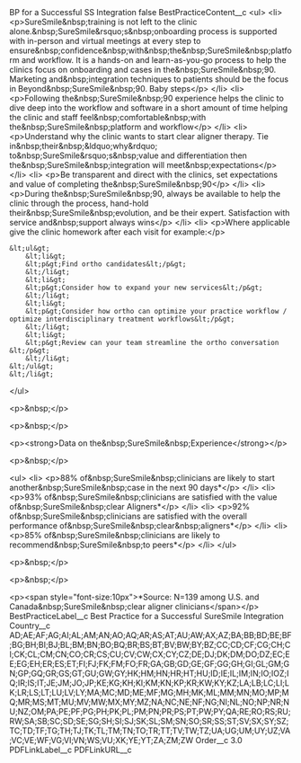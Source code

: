 <?xml version="1.0" encoding="UTF-8"?>
<CustomMetadata xmlns="http://soap.sforce.com/2006/04/metadata" xmlns:xsi="http://www.w3.org/2001/XMLSchema-instance" xmlns:xsd="http://www.w3.org/2001/XMLSchema">
    <label>BP for a Successful SS Integration</label>
    <protected>false</protected>
    <values>
        <field>BestPracticeContent__c</field>
        <value xsi:type="xsd:string">&lt;ul&gt;
	&lt;li&gt;
	&lt;p&gt;SureSmile&amp;nbsp;training is not left to the clinic alone.&amp;nbsp;SureSmile&amp;rsquo;s&amp;nbsp;onboarding process is supported with in-person and virtual meetings at every step to ensure&amp;nbsp;confidence&amp;nbsp;with&amp;nbsp;the&amp;nbsp;SureSmile&amp;nbsp;platform and workflow. It is a hands-on and learn-as-you-go process to help the clinics focus on onboarding and cases in the&amp;nbsp;SureSmile&amp;nbsp;90. Marketing and&amp;nbsp;integration techniques to patients should be the focus in Beyond&amp;nbsp;SureSmile&amp;nbsp;90. Baby steps​&lt;/p&gt;
	&lt;/li&gt;
	&lt;li&gt;
	&lt;p&gt;Following the&amp;nbsp;SureSmile&amp;nbsp;90 experience helps the clinic to dive deep into the workflow and software in a short amount of time helping the clinic and staff feel&amp;nbsp;comfortable&amp;nbsp;with the&amp;nbsp;SureSmile&amp;nbsp;platform and workflow​&lt;/p&gt;
	&lt;/li&gt;
	&lt;li&gt;
	&lt;p&gt;Understand why the clinic wants to start clear aligner therapy. Tie in&amp;nbsp;their&amp;nbsp;&amp;ldquo;why&amp;rdquo; to&amp;nbsp;SureSmile&amp;rsquo;s&amp;nbsp;value and differentiation then the&amp;nbsp;SureSmile&amp;nbsp;integration will meet&amp;nbsp;expectations​&lt;/p&gt;
	&lt;/li&gt;
	&lt;li&gt;
	&lt;p&gt;Be transparent and direct with the clinics, set expectations and value of completing the&amp;nbsp;SureSmile&amp;nbsp;90​&lt;/p&gt;
	&lt;/li&gt;
	&lt;li&gt;
	&lt;p&gt;During the&amp;nbsp;SureSmile&amp;nbsp;90, always be available to help the clinic through the process, hand-hold their&amp;nbsp;SureSmile&amp;nbsp;evolution, and be their expert. Satisfaction with service and&amp;nbsp;support always wins​&lt;/p&gt;
	&lt;/li&gt;
	&lt;li&gt;
	&lt;p&gt;Where applicable give the clinic homework after each visit for example:​&lt;/p&gt;

	&lt;ul&gt;
		&lt;li&gt;
		&lt;p&gt;Find ortho candidates​&lt;/p&gt;
		&lt;/li&gt;
		&lt;li&gt;
		&lt;p&gt;Consider how to expand your new services​&lt;/p&gt;
		&lt;/li&gt;
		&lt;li&gt;
		&lt;p&gt;Consider how ortho can optimize your practice workflow / optimize interdisciplinary treatment workflows​&lt;/p&gt;
		&lt;/li&gt;
		&lt;li&gt;
		&lt;p&gt;Review can your team streamline the ortho conversation​&lt;/p&gt;
		&lt;/li&gt;
	&lt;/ul&gt;
	&lt;/li&gt;
&lt;/ul&gt;

&lt;p&gt;&amp;nbsp;​&lt;/p&gt;

&lt;p&gt;&amp;nbsp;&lt;/p&gt;

&lt;p&gt;&lt;strong&gt;Data on the&amp;nbsp;SureSmile&amp;nbsp;Experience​&lt;/strong&gt;&lt;/p&gt;

&lt;p&gt;&amp;nbsp;&lt;/p&gt;

&lt;ul&gt;
	&lt;li&gt;
	&lt;p&gt;88% of&amp;nbsp;SureSmile&amp;nbsp;clinicians are likely to start another&amp;nbsp;SureSmile&amp;nbsp;case in the next 90 days*​&lt;/p&gt;
	&lt;/li&gt;
	&lt;li&gt;
	&lt;p&gt;93% of&amp;nbsp;SureSmile&amp;nbsp;clinicians are satisfied with the value of&amp;nbsp;SureSmile&amp;nbsp;clear Aligners*​&lt;/p&gt;
	&lt;/li&gt;
	&lt;li&gt;
	&lt;p&gt;92% of&amp;nbsp;SureSmile&amp;nbsp;clinicians are satisfied with the overall performance of&amp;nbsp;SureSmile&amp;nbsp;clear&amp;nbsp;aligners*​&lt;/p&gt;
	&lt;/li&gt;
	&lt;li&gt;
	&lt;p&gt;85% of&amp;nbsp;SureSmile&amp;nbsp;clinicians are likely to recommend&amp;nbsp;SureSmile&amp;nbsp;to peers*​&lt;/p&gt;
	&lt;/li&gt;
&lt;/ul&gt;

&lt;p&gt;&amp;nbsp;&lt;/p&gt;

&lt;p&gt;&amp;nbsp;&lt;/p&gt;

&lt;p&gt;&lt;span style=&quot;font-size:10px&quot;&gt;*Source: N=139 among U.S. and Canada&amp;nbsp;SureSmile&amp;nbsp;clear aligner clinicians​&lt;/span&gt;&lt;/p&gt;</value>
    </values>
    <values>
        <field>BestPracticeLabel__c</field>
        <value xsi:type="xsd:string">Best Practice for a Successful SureSmile Integration</value>
    </values>
    <values>
        <field>Country__c</field>
        <value xsi:type="xsd:string">AD;AE;AF;AG;AI;AL;AM;AN;AO;AQ;AR;AS;AT;AU;AW;AX;AZ;BA;BB;BD;BE;BF;BG;BH;BI;BJ;BL;BM;BN;BO;BQ;BR;BS;BT;BV;BW;BY;BZ;CC;CD;CF;CG;CH;CI;CK;CL;CM;CN;CO;CR;CS;CU;CV;CW;CX;CY;CZ;DE;DJ;DK;DM;DO;DZ;EC;EE;EG;EH;ER;ES;ET;FI;FJ;FK;FM;FO;FR;GA;GB;GD;GE;GF;GG;GH;GI;GL;GM;GN;GP;GQ;GR;GS;GT;GU;GW;GY;HK;HM;HN;HR;HT;HU;ID;IE;IL;IM;IN;IO;IOZ;IQ;IR;IS;IT;JE;JM;JO;JP;KE;KG;KH;KI;KM;KN;KP;KR;KW;KY;KZ;LA;LB;LC;LI;LK;LR;LS;LT;LU;LV;LY;MA;MC;MD;ME;MF;MG;MH;MK;ML;MM;MN;MO;MP;MQ;MR;MS;MT;MU;MV;MW;MX;MY;MZ;NA;NC;NE;NF;NG;NI;NL;NO;NP;NR;NU;NZ;OM;PA;PE;PF;PG;PH;PK;PL;PM;PN;PR;PS;PT;PW;PY;QA;RE;RO;RS;RU;RW;SA;SB;SC;SD;SE;SG;SH;SI;SJ;SK;SL;SM;SN;SO;SR;SS;ST;SV;SX;SY;SZ;TC;TD;TF;TG;TH;TJ;TK;TL;TM;TN;TO;TR;TT;TV;TW;TZ;UA;UG;UM;UY;UZ;VA;VC;VE;WF;VG;VI;VN;WS;VU;XK;YE;YT;ZA;ZM;ZW</value>
    </values>
    <values>
        <field>Order__c</field>
        <value xsi:type="xsd:double">3.0</value>
    </values>
    <values>
        <field>PDFLinkLabel__c</field>
        <value xsi:nil="true"/>
    </values>
    <values>
        <field>PDFLinkURL__c</field>
        <value xsi:nil="true"/>
    </values>
</CustomMetadata>
